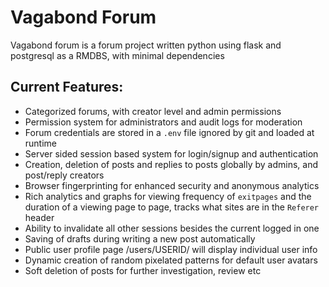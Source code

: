 # Vagabond Forum
Vagabond forum is a forum project written python using flask and postgresql as a RMDBS, with minimal dependencies

## Current Features:
- Categorized forums, with creator level and admin permissions
- Permission system for administrators and audit logs for moderation
- Forum credentials are stored in a `.env` file ignored by git and loaded at runtime
- Server sided session based system for login/signup and authentication
- Creation, deletion of posts and replies to posts globally by admins, and post/reply creators
- Browser fingerprinting for enhanced security and anonymous analytics
- Rich analytics and graphs for viewing frequency of `exitpages` and the duration of a viewing page to page, tracks what sites are in the `Referer` header
- Ability to invalidate all other sessions besides the current logged in one
- Saving of drafts during writing a new post automatically
- Public user profile page /users/USERID/ will display individual user info
- Dynamic creation of random pixelated patterns for default user avatars
- Soft deletion of posts  for further investigation, review etc
